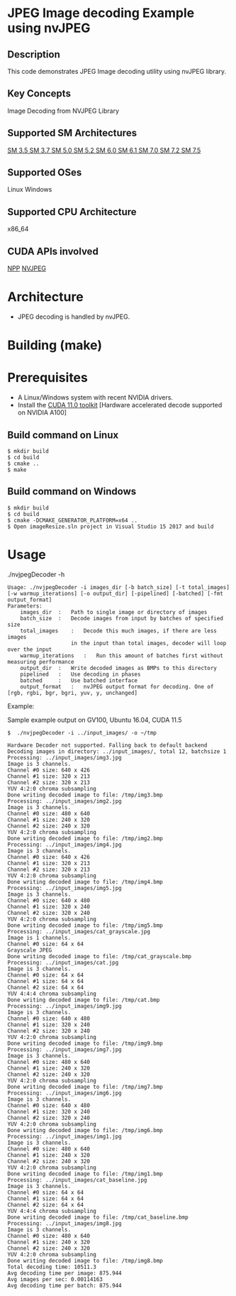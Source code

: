 # JPEG Image decoding Example using nvJPEG

## Description

This code demonstrates JPEG Image decoding utility using nvJPEG library.

## Key Concepts

Image Decoding from NVJPEG Library

## Supported SM Architectures

[SM 3.5 ](https://developer.nvidia.com/cuda-gpus)  [SM 3.7 ](https://developer.nvidia.com/cuda-gpus)  [SM 5.0 ](https://developer.nvidia.com/cuda-gpus)  [SM 5.2 ](https://developer.nvidia.com/cuda-gpus)  [SM 6.0 ](https://developer.nvidia.com/cuda-gpus)  [SM 6.1 ](https://developer.nvidia.com/cuda-gpus)  [SM 7.0 ](https://developer.nvidia.com/cuda-gpus)  [SM 7.2 ](https://developer.nvidia.com/cuda-gpus)  [SM 7.5 ](https://developer.nvidia.com/cuda-gpus)

## Supported OSes

Linux Windows

## Supported CPU Architecture

x86_64

## CUDA APIs involved
[NPP](https://docs.nvidia.com/cuda/npp/group__image__resize.html)
[NVJPEG](https://docs.nvidia.com/cuda/nvjpeg/index.html)


# Architecture
- JPEG decoding is handled by nvJPEG.

# Building (make)

# Prerequisites
- A Linux/Windows system with recent NVIDIA drivers.
- Install the [CUDA 11.0 toolkit](https://developer.nvidia.com/cuda-downloads) 
  [Hardware accelerated decode supported on NVIDIA A100]

## Build command on Linux
```
$ mkdir build
$ cd build
$ cmake ..
$ make
```

## Build command on Windows
```
$ mkdir build
$ cd build
$ cmake -DCMAKE_GENERATOR_PLATFORM=x64 ..
$ Open imageResize.sln project in Visual Studio 15 2017 and build
```




# Usage
./nvjpegDecoder -h

```
Usage: ./nvjpegDecoder -i images_dir [-b batch_size] [-t total_images] [-w warmup_iterations] [-o output_dir] [-pipelined] [-batched] [-fmt output_format]
Parameters: 
	images_dir	:	Path to single image or directory of images
	batch_size	:	Decode images from input by batches of specified size
	total_images	:	Decode this much images, if there are less images 
					in the input than total images, decoder will loop over the input
	warmup_iterations	:	Run this amount of batches first without measuring performance
	output_dir	:	Write decoded images as BMPs to this directory
	pipelined	:	Use decoding in phases
	batched		:	Use batched interface
	output_format	:	nvJPEG output format for decoding. One of [rgb, rgbi, bgr, bgri, yuv, y, unchanged]

```
Example:

Sample example output on GV100, Ubuntu 16.04, CUDA 11.5

```
$  ./nvjpegDecoder -i ../input_images/ -o ~/tmp
```
```
Hardware Decoder not supported. Falling back to default backend
Decoding images in directory: ../input_images/, total 12, batchsize 1
Processing: ../input_images/img3.jpg
Image is 3 channels.
Channel #0 size: 640 x 426
Channel #1 size: 320 x 213
Channel #2 size: 320 x 213
YUV 4:2:0 chroma subsampling
Done writing decoded image to file: /tmp/img3.bmp
Processing: ../input_images/img2.jpg
Image is 3 channels.
Channel #0 size: 480 x 640
Channel #1 size: 240 x 320
Channel #2 size: 240 x 320
YUV 4:2:0 chroma subsampling
Done writing decoded image to file: /tmp/img2.bmp
Processing: ../input_images/img4.jpg
Image is 3 channels.
Channel #0 size: 640 x 426
Channel #1 size: 320 x 213
Channel #2 size: 320 x 213
YUV 4:2:0 chroma subsampling
Done writing decoded image to file: /tmp/img4.bmp
Processing: ../input_images/img5.jpg
Image is 3 channels.
Channel #0 size: 640 x 480
Channel #1 size: 320 x 240
Channel #2 size: 320 x 240
YUV 4:2:0 chroma subsampling
Done writing decoded image to file: /tmp/img5.bmp
Processing: ../input_images/cat_grayscale.jpg
Image is 1 channels.
Channel #0 size: 64 x 64
Grayscale JPEG 
Done writing decoded image to file: /tmp/cat_grayscale.bmp
Processing: ../input_images/cat.jpg
Image is 3 channels.
Channel #0 size: 64 x 64
Channel #1 size: 64 x 64
Channel #2 size: 64 x 64
YUV 4:4:4 chroma subsampling
Done writing decoded image to file: /tmp/cat.bmp
Processing: ../input_images/img9.jpg
Image is 3 channels.
Channel #0 size: 640 x 480
Channel #1 size: 320 x 240
Channel #2 size: 320 x 240
YUV 4:2:0 chroma subsampling
Done writing decoded image to file: /tmp/img9.bmp
Processing: ../input_images/img7.jpg
Image is 3 channels.
Channel #0 size: 480 x 640
Channel #1 size: 240 x 320
Channel #2 size: 240 x 320
YUV 4:2:0 chroma subsampling
Done writing decoded image to file: /tmp/img7.bmp
Processing: ../input_images/img6.jpg
Image is 3 channels.
Channel #0 size: 640 x 480
Channel #1 size: 320 x 240
Channel #2 size: 320 x 240
YUV 4:2:0 chroma subsampling
Done writing decoded image to file: /tmp/img6.bmp
Processing: ../input_images/img1.jpg
Image is 3 channels.
Channel #0 size: 480 x 640
Channel #1 size: 240 x 320
Channel #2 size: 240 x 320
YUV 4:2:0 chroma subsampling
Done writing decoded image to file: /tmp/img1.bmp
Processing: ../input_images/cat_baseline.jpg
Image is 3 channels.
Channel #0 size: 64 x 64
Channel #1 size: 64 x 64
Channel #2 size: 64 x 64
YUV 4:4:4 chroma subsampling
Done writing decoded image to file: /tmp/cat_baseline.bmp
Processing: ../input_images/img8.jpg
Image is 3 channels.
Channel #0 size: 480 x 640
Channel #1 size: 240 x 320
Channel #2 size: 240 x 320
YUV 4:2:0 chroma subsampling
Done writing decoded image to file: /tmp/img8.bmp
Total decoding time: 10511.3
Avg decoding time per image: 875.944
Avg images per sec: 0.00114163
Avg decoding time per batch: 875.944


```

